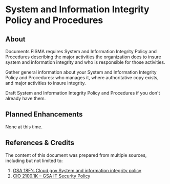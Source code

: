 # System and Information Integrity Policy and Procedures

## About

Documents FISMA requires System and Information Integrity Policy and Procedures describing the major activities the organization does to insure system and information integrity and who is responsible for those activities.

Gather general information about your System and Information Integrity Policy and Procedures: who manages it, where authoritative copy exists, and major activities to insure integrity.

Draft System and Information Integrity Policy and Procedures if you don't already have them.

## Planned Enhancements

None at this time.
        
## References & Credits
    
The content of this document was prepared from multiple sources, including but not limited to:


1. [GSA 18F's Cloud.gov System and information integrity policy](https://github.com/18F/compliance-docs/blob/master/SI-Policy.md)
1. [CIO 2100.1K – GSA IT Security Policy](https://www.gsa.gov/cdnstatic/CIO_2100.1K_GSA_Information_Technology_%28IT%29_Security_Policy_%28Posted_Version_-_6-30-2017%29.pdf)